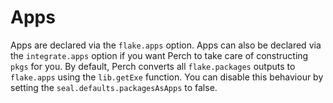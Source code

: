 # Apps

Apps are declared via the `flake.apps` option. Apps can also be declared via the
`integrate.apps` option if you want Perch to take care of constructing `pkgs`
for you. By default, Perch converts all `flake.packages` outputs to `flake.apps`
using the `lib.getExe` function. You can disable this behaviour by setting the
`seal.defaults.packagesAsApps` to false.

